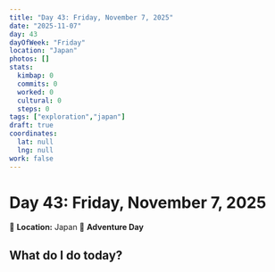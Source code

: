 ```yaml
---
title: "Day 43: Friday, November 7, 2025"
date: "2025-11-07"
day: 43
dayOfWeek: "Friday"
location: "Japan"
photos: []
stats:
  kimbap: 0
  commits: 0
  worked: 0
  cultural: 0
  steps: 0
tags: ["exploration","japan"]
draft: true
coordinates:
  lat: null
  lng: null
work: false
---
```

# Day 43: Friday, November 7, 2025

📍 **Location:** Japan
🎒 **Adventure Day**

## What do I do today?


